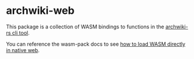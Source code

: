 # archwiki-web

This package is a collection of WASM bindings to functions in the [archwiki-rs cli
tool](https://crates.io/crates/archwiki-rs).

You can reference the wasm-pack docs to see
[how to load WASM directly in native web](https://rustwasm.github.io/docs/wasm-bindgen/examples/without-a-bundler.html).
